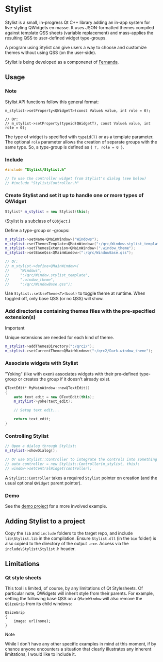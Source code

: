 # Stylist

Stylist is a small, in-progress Qt C++ library adding an in-app system for live-styling QWidgets en masse. It uses JSON-formatted themes compiled against template QSS sheets (variable replacement) and mass-applies the resulting QSS to user-defined widget type-groups.

A program using Stylist can give users a way to choose and customize themes without using QSS (on the user-side).

Stylist is being developed as a componenet of [Fernanda](https://github.com/fairybow/Fernanda).

## Usage

### Note

Stylist API functions follow this general format:

```
m_stylist->setProperty<QWidgetT>(const Value& value, int role = 0);

// Or:
// m_stylist->setProperty(typeid(QWidgetT), const Value& value, int role = 0);
```

The type of widget is specified with `typeid(T)` or as a template parameter. The optional `role` parameter allows the creation of separate groups with the same type. So, a type-group is defined as `{ T, role = 0 }`.

### Include

```cpp
#include "Stylist/Stylist.h"

// To use the controller widget from Stylist's dialog (see below)
// #include "Stylist/Controller.h"
```

### Create Stylist and set it up to handle one or more types of QWidget

```cpp
Stylist* m_stylist = new Stylist(this);
```

(Stylist is a subclass of `QObject`.)

Define a type-group or -groups:

```cpp
m_stylist->setName<QMainWindow>("Windows");
m_stylist->setThemesTemplate<QMainWindow>(":/qrc/Window.stylist_template");
m_stylist->setThemesExtension<QMainWindow>(".window_theme");
m_stylist->setBaseQss<QMainWindow>(":/qrc/WindowBase.qss");

// Or:
// m_stylist->define<QMainWindow>(
//     "Windows",
//     ":/qrc/Window.stylist_template",
//     ".window_theme",
//     ":/qrc/WindowBase.qss");
```

Use `Stylist::setUseTheme<T>(bool)` to toggle theme at runtime. When toggled off, only base QSS (or no QSS) will show.

### Add directories containing themes files with the pre-specified extension(s)

> [!IMPORTANT] 
> Unique extensions are needed for each kind of theme.

```cpp
m_stylist->addThemesDirectory(":/qrc2/");
m_stylist->setCurrentTheme<QMainWindow>(":/qrc2/Dark.window_theme");
```

### Associate widgets with Stylist

"Yoking" (like with oxen) associates widgets with their pre-defined type-group or creates the group if it doesn't already exist.

```cpp
QTextEdit* MyMainWindow::newQTextEdit()
{
    auto text_edit = new QTextEdit(this);
    m_stylist->yoke(text_edit);

    // Setup text edit...

    return text_edit;
}
```

### Controlling Stylist

```cpp
// Open a dialog through Stylist:
m_stylist->showDialog();

// Or use Stylist::Controller to integrate the controls into something else:
// auto controller = new Stylist::Controller(m_stylist, this);
// window->setCentralWidget(controller);
```

A `Stylist::Controller` takes a required `Stylist` pointer on creation (and the usual optional `QWidget` parent pointer).

### Demo

See the [demo project](demo) for a more involved example.

## Adding Stylist to a project

Copy the `lib` and `include` folders to the target repo, and include `lib\Stylist.lib` in the compilation. Ensure `Stylist.dll` (in the `bin` folder) is also copied to the directory of the output `.exe`. Access via the `include\Stylist\Stylist.h` header.

## Limitations

### Qt style sheets

This tool is limited, of course, by any limitations of Qt Stylesheets. Of particular note, QWidgets will inherit style from their parents. For example, setting the following base QSS on a `QMainWindow` will also remove the `QSizeGrip` from its child windows:

```
QSizeGrip
{
    image: url(none);
}
```

> [!NOTE] 
> While I don't have any other specific examples in mind at this moment, if by chance anyone encounters a situation that clearly illustrates any inherent limitations, I would like to include it.
